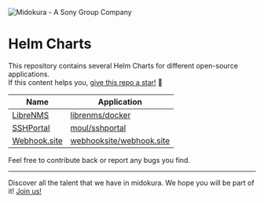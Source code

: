 ![Midokura - A Sony Group Company](https://www.midokura.com/wp-content/uploads/2020/02/logo-midokura.png)

# Helm Charts

This repository contains several Helm Charts for different open-source applications.  
If this content helps you, [give this repo a star!](https://github.com/midokura/helm-charts-community/stargazers) 🌟

| Name | Application |
|------|------------|
| [LibreNMS](https://github.com/midokura/helm-charts-community/tree/main/librenms) | [librenms/docker](https://github.com/librenms/docker) |
| [SSHPortal](https://github.com/midokura/helm-charts-community/tree/main/sshportal) | [moul/sshportal](https://github.com/moul/sshportal) |
| [Webhook.site](https://github.com/midokura/helm-charts-community/tree/main/webhook-site) | [webhooksite/webhook.site](https://github.com/webhooksite/webhook.site) |

Feel free to contribute back or report any bugs you find.

---

Discover all the talent that we have in midokura. We hope you will be part of it!
[Join us!](https://www.midokura.com/careers/)

